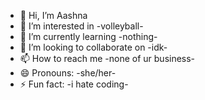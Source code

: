 - 👋 Hi, I’m Aashna
- 👀 I’m interested in -volleyball-
- 🌱 I’m currently learning -nothing-
- 💞️ I’m looking to collaborate on -idk-
- 📫 How to reach me -none of ur business-
- 😄 Pronouns: -she/her-
- ⚡ Fun fact: -i hate coding-

<!---
amanchikatla5612/amanchikatla5612 is a ✨ special ✨ repository because its `README.md` (this file) appears on your GitHub profile.
You can click the Preview link to take a look at your changes.
--->
